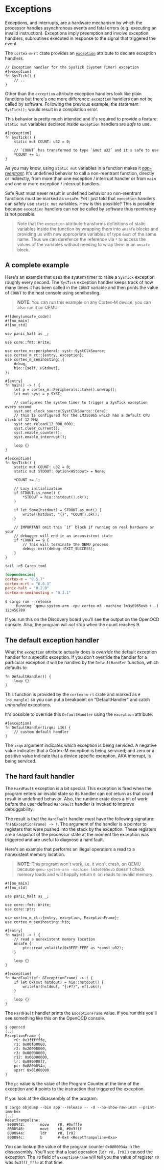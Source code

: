 # Exceptions

Exceptions, and interrupts, are a hardware mechanism by which the processor handles asynchronous events and fatal errors (e.g. executing an invalid instruction). Exceptions imply preemption and involve exception handlers, subroutines executed in response to the signal that triggered the event.

The `cortex-m-rt` crate provides an [`exception`] attribute to declare exception handlers.

[`exception`]: https://docs.rs/cortex-m-rt-macros/latest/cortex_m_rt_macros/attr.exception.html

``` rust,ignore
// Exception handler for the SysTick (System Timer) exception
#[exception]
fn SysTick() {
    // ..
}
```

Other than the `exception` attribute exception handlers look like plain functions but there's one more difference: `exception` handlers can *not* be called by software. Following the previous example, the statement `SysTick();` would result in a compilation error.

This behavior is pretty much intended and it's required to provide a feature: `static mut` variables declared *inside* `exception` handlers are *safe* to use.

``` rust,ignore
#[exception]
fn SysTick() {
    static mut COUNT: u32 = 0;

    // `COUNT` has transformed to type `&mut u32` and it's safe to use
    *COUNT += 1;
}
```

As you may know, using `static mut` variables in a function makes it [*non-reentrant*](https://en.wikipedia.org/wiki/Reentrancy_(computing)). It's undefined behavior to call a non-reentrant function, directly or indirectly, from more than one exception / interrupt handler or from `main` and one or more exception / interrupt handlers.

Safe Rust must never result in undefined behavior so non-reentrant functions must be marked as `unsafe`. Yet I just told that `exception` handlers can safely use `static mut` variables. How is this possible? This is possible because `exception` handlers can *not* be called by software thus reentrancy is not possible.

> Note that the `exception` attribute transforms definitions of static variables
> inside the function by wrapping them into `unsafe` blocks and providing us
> with new appropriate variables of type `&mut` of the same name.
> Thus we can derefence the reference via `*` to access the values of the variables without
> needing to wrap them in an `unsafe` block.

## A complete example

Here's an example that uses the system timer to raise a `SysTick` exception roughly every second. The `SysTick` exception handler keeps track of how many times it has been called in the `COUNT` variable and then prints the value of `COUNT` to the host console using semihosting.

> **NOTE**: You can run this example on any Cortex-M device; you can also run it
> on QEMU

```rust,ignore
#![deny(unsafe_code)]
#![no_main]
#![no_std]

use panic_halt as _;

use core::fmt::Write;

use cortex_m::peripheral::syst::SystClkSource;
use cortex_m_rt::{entry, exception};
use cortex_m_semihosting::{
    debug,
    hio::{self, HStdout},
};

#[entry]
fn main() -> ! {
    let p = cortex_m::Peripherals::take().unwrap();
    let mut syst = p.SYST;

    // configures the system timer to trigger a SysTick exception every second
    syst.set_clock_source(SystClkSource::Core);
    // this is configured for the LM3S6965 which has a default CPU clock of 12 MHz
    syst.set_reload(12_000_000);
    syst.clear_current();
    syst.enable_counter();
    syst.enable_interrupt();

    loop {}
}

#[exception]
fn SysTick() {
    static mut COUNT: u32 = 0;
    static mut STDOUT: Option<HStdout> = None;

    *COUNT += 1;

    // Lazy initialization
    if STDOUT.is_none() {
        *STDOUT = hio::hstdout().ok();
    }

    if let Some(hstdout) = STDOUT.as_mut() {
        write!(hstdout, "{}", *COUNT).ok();
    }

    // IMPORTANT omit this `if` block if running on real hardware or your
    // debugger will end in an inconsistent state
    if *COUNT == 9 {
        // This will terminate the QEMU process
        debug::exit(debug::EXIT_SUCCESS);
    }
}
```

``` console
tail -n5 Cargo.toml
```

``` toml
[dependencies]
cortex-m = "0.5.7"
cortex-m-rt = "0.6.3"
panic-halt = "0.2.0"
cortex-m-semihosting = "0.3.1"
```

``` text
$ cargo run --release
     Running `qemu-system-arm -cpu cortex-m3 -machine lm3s6965evb (..)
123456789
```

If you run this on the Discovery board you'll see the output on the OpenOCD console. Also, the program will *not* stop when the count reaches 9.

## The default exception handler

What the `exception` attribute actually does is *override* the default exception handler for a specific exception. If you don't override the handler for a particular exception it will be handled by the `DefaultHandler` function, which defaults to:

``` rust,ignore
fn DefaultHandler() {
    loop {}
}
```

This function is provided by the `cortex-m-rt` crate and marked as `#[no_mangle]` so you can put a breakpoint on "DefaultHandler" and catch *unhandled* exceptions.

It's possible to override this `DefaultHandler` using the `exception` attribute:

``` rust,ignore
#[exception]
fn DefaultHandler(irqn: i16) {
    // custom default handler
}
```

The `irqn` argument indicates which exception is being serviced. A negative value indicates that a Cortex-M exception is being serviced; and zero or a positive value indicate that a device specific exception, AKA interrupt, is being serviced.

## The hard fault handler

The `HardFault` exception is a bit special. This exception is fired when the program enters an invalid state so its handler can *not* return as that could result in undefined behavior. Also, the runtime crate does a bit of work before the user defined `HardFault` handler is invoked to improve debuggability.

The result is that the `HardFault` handler must have the following signature: `fn(&ExceptionFrame) -> !`. The argument of the handler is a pointer to registers that were pushed into the stack by the exception. These registers are a snapshot of the processor state at the moment the exception was triggered and are useful to diagnose a hard fault.

Here's an example that performs an illegal operation: a read to a nonexistent memory location.

> **NOTE**: This program won't work, i.e. it won't crash, on QEMU because
> `qemu-system-arm -machine lm3s6965evb` doesn't check memory loads and will
> happily return `0 `on reads to invalid memory.

```rust,ignore
#![no_main]
#![no_std]

use panic_halt as _;

use core::fmt::Write;
use core::ptr;

use cortex_m_rt::{entry, exception, ExceptionFrame};
use cortex_m_semihosting::hio;

#[entry]
fn main() -> ! {
    // read a nonexistent memory location
    unsafe {
        ptr::read_volatile(0x3FFF_FFFE as *const u32);
    }

    loop {}
}

#[exception]
fn HardFault(ef: &ExceptionFrame) -> ! {
    if let Ok(mut hstdout) = hio::hstdout() {
        writeln!(hstdout, "{:#?}", ef).ok();
    }

    loop {}
}
```

The `HardFault` handler prints the `ExceptionFrame` value. If you run this you'll see something like this on the OpenOCD console.

``` text
$ openocd
(..)
ExceptionFrame {
    r0: 0x3ffffffe,
    r1: 0x00f00000,
    r2: 0x20000000,
    r3: 0x00000000,
    r12: 0x00000000,
    lr: 0x080008f7,
    pc: 0x0800094a,
    xpsr: 0x61000000
}
```

The `pc` value is the value of the Program Counter at the time of the exception and it points to the instruction that triggered the exception.

If you look at the disassembly of the program:


``` text
$ cargo objdump --bin app --release -- -d --no-show-raw-insn --print-imm-hex
(..)
ResetTrampoline:
 8000942:       movw    r0, #0xfffe
 8000946:       movt    r0, #0x3fff
 800094a:       ldr     r0, [r0]
 800094c:       b       #-0x4 <ResetTrampoline+0xa>
```

You can lookup the value of the program counter `0x0800094a` in the dissassembly. You'll see that a load operation (`ldr r0, [r0]` ) caused the exception. The `r0` field of `ExceptionFrame` will tell you the value of register `r0` was `0x3fff_fffe` at that time.
